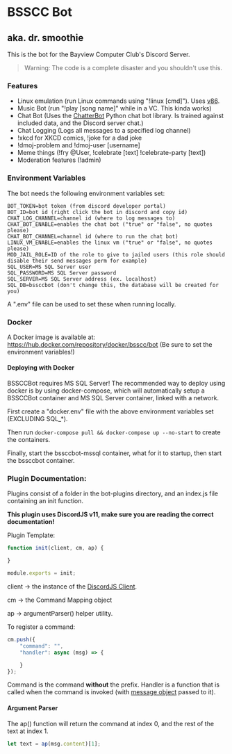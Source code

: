 # BSSCC Bot
## aka. dr. smoothie

This is the bot for the Bayview Computer Club's Discord Server. 

> Warning: The code is a complete disaster and you shouldn't use this.

### Features

* Linux emulation (run Linux commands using "!linux [cmd]"). Uses [v86](https://github.com/copy/v86).
* Music Bot (run "!play [song name]" while in a VC. This kinda works)
* Chat Bot (Uses the [ChatterBot](https://chatterbot.readthedocs.io/en/stable/) Python chat bot library. Is trained against included data, and the Discord server chat.)
* Chat Logging (Logs all messages to a specified log channel)
* !xkcd for XKCD comics, !joke for a dad joke
* !dmoj-problem and !dmoj-user [username]
* Meme things (!fry @User, !celebrate [text] !celebrate-party [text])
* Moderation features (!admin)

### Environment Variables
The bot needs the following environment variables set:
```dotenv
BOT_TOKEN=bot token (from discord developer portal)
BOT_ID=bot id (right click the bot in discord and copy id)
CHAT_LOG_CHANNEL=channel id (where to log messages to)
CHAT_BOT_ENABLE=enables the chat bot ("true" or "false", no quotes please)
CHAT_BOT_CHANNEL=channel id (where to run the chat bot)
LINUX_VM_ENABLE=enables the linux vm ("true" or "false", no quotes please)
MOD_JAIL_ROLE=ID of the role to give to jailed users (this role should disable their send messages perm for example)
SQL_USER=MS SQL Server user
SQL_PASSWORD=MS SQL Server password
SQL_SERVER=MS SQL Server address (ex. localhost)
SQL_DB=bssccbot (don't change this, the database will be created for you)
```
A ".env" file can be used to set these when running locally.

### Docker
A Docker image is available at: https://hub.docker.com/repository/docker/bsscc/bot (Be sure to set the environment variables!)

#### Deploying with Docker
BSSCCBot requires MS SQL Server! The recommended way to deploy using docker is by using docker-compose, which 
will automatically setup a BSSCCBot container and MS SQL Server container, linked with a network.

First create a "docker.env" file with the above environment variables set (EXCLUDING SQL_*).

Then run `docker-compose pull && docker-compose up --no-start` to create the containers.

Finally, start the bssccbot-mssql container, what for it to startup, then start the bssccbot container.

### Plugin Documentation:

Plugins consist of a folder in the bot-plugins directory, and an index.js file containing an init function.

**This plugin uses DiscordJS v11, make sure you are reading the correct documentation!**

Plugin Template:
```javascript
function init(client, cm, ap) {

}

module.exports = init;

```
client -> the instance of the [DiscordJS Client](https://discord.js.org/#/docs/main/v11/class/Client).

cm -> the Command Mapping object

ap -> argumentParser() helper utility.

To register a command:
```javascript
cm.push({
    "command": "",
    "handler": async (msg) => {

    }
});
```
Command is the command **without** the prefix. Handler is a function that is 
called when the command is invoked (with [message object](https://discord.js.org/#/docs/main/stable/class/Message) passed to it).

#### Argument Parser
The ap() function will return the command at index 0, and the rest of the text at index 1.
```javascript
let text = ap(msg.content)[1];
```
